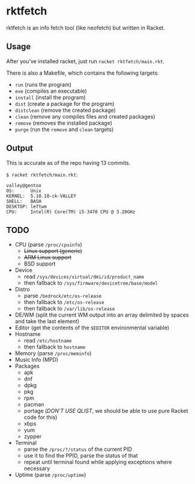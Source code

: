 # rktfetch
rktfetch is an info fetch tool (like neofetch) but written in Racket.

## Usage
After you've installed racket, just run `racket rktfetch/main.rkt`.

There is also a Makefile, which contains the following targets:
- `run` (runs the program)
- `exe` (compiles an executable)
- `install` (install the program)
- `dist` (create a package for the program)
- `distclean` (remove the created package)
- `clean` (remove any compiles files and created packages)
- `remove` (removes the installed package)
- `purge` (run the `remove` and `clean` targets)

## Output
This is accurate as of the repo having 13 commits.

`$ racket rktfetch/main.rkt`:
```
valley@gentoo
OS:      Unix
KERNEL:  5.10.10-ck-VALLEY
SHELL:   BASH
DESKTOP: leftwm
CPU:     Intel(R) Core(TM) i5-3470 CPU @ 3.20GHz
```

## TODO
- CPU (parse `/proc/cpuinfo`)
  + ~~Linux support (generic)~~
  + ~~ARM Linux support~~
  + BSD support
- Device
  + read `/sys/devices/virtual/dmi/id/product_name`
  + then fallback to `/sys/firmware/devicetree/base/model`
- Distro
  + parse `/bedrock/etc/os-release`
  + then fallback to `/etc/os-release`
  + then fallback to `/var/lib/os-release`
- DE/WM (split the current WM output into an array delimited by spaces and take the last element)
- Editor (get the contents of the `$EDITOR` environmental variable)
- Hostname
  + read `/etc/hostname`
  + then fallback to `hostname`
- Memory (parse `/proc/meminfo`)
- Music Info (MPD)
- Packages
  + apk
  + dnf
  + dpkg
  + pkg
  + rpm
  + pacman
  + portage (*DON'T USE QLIST*, we should be able to use pure Racket code for this)
  + xbps
  + yum
  + zypper
- Terminal
  + parse the `/proc/?/status` of the current PID
  + use it to find the PPID, parse the status of that
  + repeat until terminal found while applying exceptions where necessary
- Uptime (parse `/proc/uptime`)
